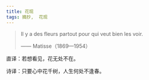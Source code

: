 ```yaml
---
title: 花现
tags: 摘抄,  花现
---
```


> Il y a des fleurs partout pour qui veut bien les voir.
>
> —— Matisse（1869—1954）

直译：若想看见，花无处不在。

诗译：只要心中花千树，人生何处不逢春。
